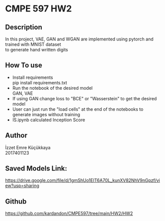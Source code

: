 # CMPE 597 HW2
## Description
In this project, VAE, GAN and WGAN are implemented using pytorch and trained with MNIST dataset\
to generate hand written digits

## How To use
- Install requirements\
pip install requirements.txt
- Run the notebook of the desired model\
GAN, VAE
- If using GAN change loss to "BCE" or "Wasserstein" to get the desired model
- User can just run the "load cells" at the end of the notebooks to generate images without training
- IS.ipynb calculated Inception Score

## Author
İzzet Emre Küçükkaya\
2017401123

## Saved Models Link:
https://drive.google.com/file/d/1gmShUo1EIT6A70L_kunXV82NhV9nGpzf/view?usp=sharing

## Github
https://github.com/kardandon/CMPE597/tree/main/HW2/HW2